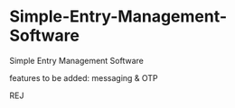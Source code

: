 # Simple-Entry-Management-Software
Simple Entry Management Software

features to be added: messaging & OTP

REJ
